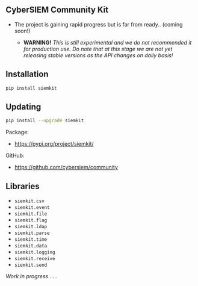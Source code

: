 ## CyberSIEM Community Kit

* The project is gaining rapid progress but is far from ready.. (coming soon!)

    - **WARNING!** _This is still experimental and we do not recommended it for production use. Do note that 
    at this stage we are not yet releasing stable versions as the API changes on daily basis!_

## Installation

```bash
pip install siemkit
```

## Updating

```bash
pip install --upgrade siemkit
```

Package:
   - https://pypi.org/project/siemkit/  

GitHub: 
   - https://github.com/cybersiem/community

## Libraries

- `siemkit.csv`
- `siemkit.event`
- `siemkit.file`
- `siemkit.flag`
- `siemkit.ldap`
- `siemkit.parse`
- `siemkit.time`
- `siemkit.data`
- `siemkit.logging`
- `siemkit.receive`
- `siemkit.send`

_Work in progress . . ._